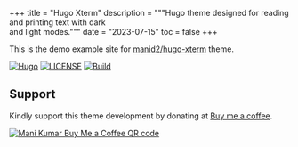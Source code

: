+++
title = "Hugo Xterm"
description = """Hugo theme designed for reading and printing text with dark \
and light modes."""
date = "2023-07-15"
toc = false
+++

This is the demo example site for [manid2/hugo-xterm][1] theme.

[![Hugo][hugo_ver_img]][hugo_v0110]
[![LICENSE][hx_lic_img]][hx_lic_link]
[![Build][hx_ci_build_img]][hx_ci_build_link]

Support
-------

Kindly support this theme development by donating at [Buy me a
coffee][md2_bmc_link].

[![Mani Kumar Buy Me a Coffee QR code][md2_bmc_qr_img]][md2_bmc_link]

[1]: https://github.com/manid2/hugo-xterm

[hx_ci_build_img]: https://img.shields.io/github/actions/workflow/status/manid2/hugo-xterm/hugo.yaml?logo=github "Hugo Xterm build status badge"
[hx_ci_build_link]: https://github.com/manid2/hugo-xterm/actions

[hx_lic_img]: https://img.shields.io/github/license/manid2/hugo-xterm?logo=gnu&logoColor=black&label=License&labelColor=lightcyan "Hugo Xterm license badge"
[hx_lic_link]: https://github.com/manid2/hugo-xterm/blob/main/LICENSE

[hugo_ver_img]: https://img.shields.io/badge/Hugo%20Extended-%3E%3D%20v0.110.0-blue.svg?style=flat&logo=hugo&logoColor=white&label=Hugo%20Extended&labelColor=grey "Hugo Extended >= v0.110.0"
[hugo_v0110]: https://github.com/gohugoio/hugo/releases/tag/v0.110.0

[md2_bmc_link]: https://www.buymeacoffee.com/manid2
[md2_bmc_qr_img]: https://manid2.gitlab.io/images/md2_bmc_qr.png
